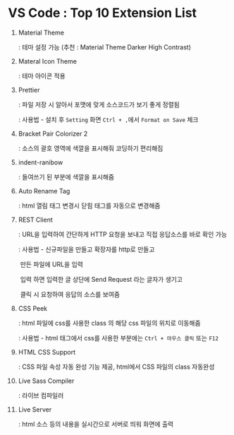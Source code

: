 # VS Code : Top 10 Extension List

1. Material Theme 

   : 테마 설정 가능 (추천 : Material Theme Darker High Contrast)

2. Materal Icon Theme

   : 테마 아이콘 적용

3. Prettier

   : 파일 저장 시 알아서 포맷에 맞게 소스코드가 보기 좋게 정렬됨

   : 사용법 - 설치 후 `Setting` 화면 `Ctrl + ,`에서 `Format on Save` 체크

4. Bracket Pair Colorizer 2

   : 소스의 괄호 영역에 색깔을 표시해줘 코딩하기 편리해짐

5. indent-ranibow

   : 들여쓰기 된 부분에 색깔을 표시해줌

6. Auto Rename Tag

   : html 열림 태그 변경시 닫힘 태그를 자동으로 변경해줌

7. REST Client

   : URL을 입력하여 간단하게 HTTP 요청을 보내고 직접 응답소스를 바로 확인 가능

   : 사용법 - 신규파일을 만들고 확장자를 http로 만들고

   ​				만든 파일에 URL을 입력

   ​				입력 하면 입력한 글 상단에 Send Request 라는 글자가 생기고

   ​				클릭 시 요청하여 응답의 소스를 보여줌

8. CSS Peek

   : html 파일에 css를 사용한 class 의 해당 css 파일의 위치로 이동해줌

   : 사용법 - html 태그에서 css를 사용한 부분에는 `Ctrl + 마우스 클릭` 또는 `F12`

9. HTML CSS Support

   : CSS 파일 속성 자동 완성 기능 제공, html에서 CSS 파일의 class 자동완성

10. Live Sass Compiler

    : 라이브 컴파일러

11. Live Server

    : html 소스 등의 내용을 실시간으로 서버로 띄워 화면에 출력